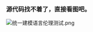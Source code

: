 ### 源代码找不着了，直接看图吧。

![统一建模语言伦理测试.png](http://upload-images.jianshu.io/upload_images/5349051-33aaeda08dc59b6b.png?imageMogr2/auto-orient/strip%7CimageView2/2/w/1240)